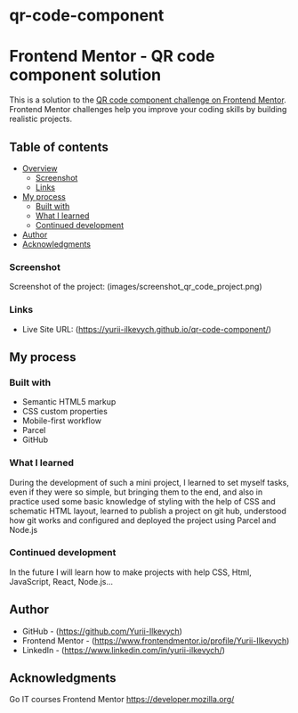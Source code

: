 # qr-code-component
# Frontend Mentor - QR code component solution

This is a solution to the [QR code component challenge on Frontend Mentor](https://www.frontendmentor.io/challenges/qr-code-component-iux_sIO_H). Frontend Mentor challenges help you improve your coding skills by building realistic projects. 

## Table of contents

- [Overview](#overview)
  - [Screenshot](#screenshot)
  - [Links](#links)
- [My process](#my-process)
  - [Built with](#built-with)
  - [What I learned](#what-i-learned)
  - [Continued development](#continued-development)
- [Author](#author)
- [Acknowledgments](#acknowledgments)


### Screenshot

Screenshot of the project: (images/screenshot_qr_code_project.png)

### Links

- Live Site URL: (https://yurii-ilkevych.github.io/qr-code-component/)

## My process

### Built with

- Semantic HTML5 markup
- CSS custom properties
- Mobile-first workflow
- Parcel
- GitHub

### What I learned
During the development of such a mini project, I learned to set myself tasks, even if they were so simple, but bringing them to the end, and also in practice used some basic knowledge of styling with the help of CSS and schematic HTML layout, learned to publish a project on git hub, understood how git works and configured and deployed the project using Parcel and Node.js

### Continued development

In the future I will learn how to make projects with help CSS, Html, JavaScript, React, Node.js...

## Author

- GitHub - (https://github.com/Yurii-Ilkevych)
- Frontend Mentor - (https://www.frontendmentor.io/profile/Yurii-Ilkevych)
- LinkedIn - (https://www.linkedin.com/in/yurii-ilkevych/)

## Acknowledgments

Go IT courses
Frontend Mentor 
https://developer.mozilla.org/